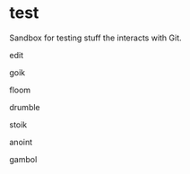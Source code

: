 test
====

Sandbox for testing stuff the interacts with Git.

edit

goik

floom

drumble

stoik

anoint

gambol


